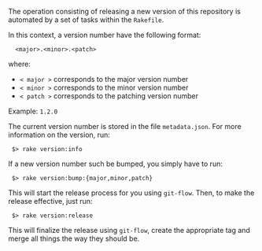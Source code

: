 The operation consisting of releasing a new version of this repository is
automated by a set of tasks within the `Rakefile`.

In this context, a version number have the following format:

      <major>.<minor>.<patch>

where:

* `< major >` corresponds to the major version number
* `< minor >` corresponds to the minor version number
* `< patch >` corresponds to the patching version number

Example: `1.2.0`

The current version number is stored in the file `metadata.json`.
For more information on the version, run:

     $> rake version:info

If a new  version number such be bumped, you simply have to run:

     $> rake version:bump:{major,minor,patch}

This will start the release process for you using `git-flow`.
Then, to make the release effective, just run:

     $> rake version:release

This will finalize the release using `git-flow`, create the appropriate tag and merge all things the way they should be.
